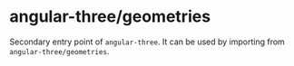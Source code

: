 # angular-three/geometries

Secondary entry point of `angular-three`. It can be used by importing from `angular-three/geometries`.

